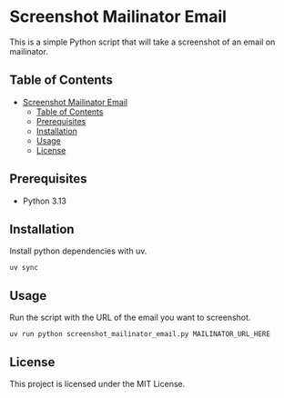 # Screenshot Mailinator Email

This is a simple Python script that will take a screenshot of an email on mailinator.

## Table of Contents

- [Screenshot Mailinator Email](#screenshot-mailinator-email)
  - [Table of Contents](#table-of-contents)
  - [Prerequisites](#prerequisites)
  - [Installation](#installation)
  - [Usage](#usage)
  - [License](#license)

## Prerequisites

- Python 3.13

## Installation

Install python dependencies with uv.

`uv sync`

## Usage

Run the script with the URL of the email you want to screenshot.

`uv run python screenshot_mailinator_email.py MAILINATOR_URL_HERE`

## License

This project is licensed under the MIT License.
